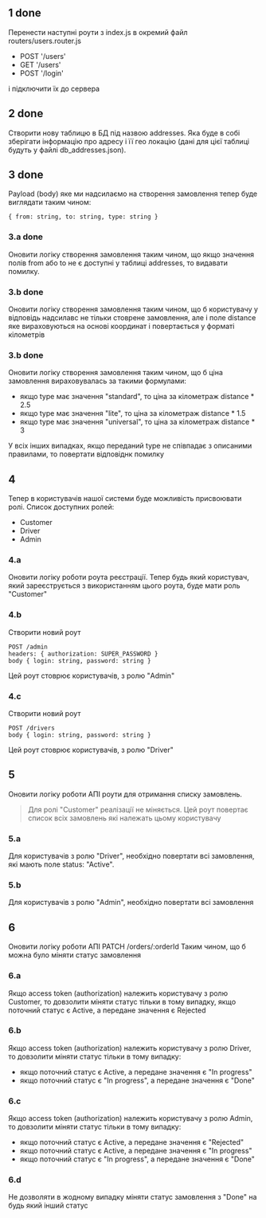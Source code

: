## 1 done

Перенести наступні роути з index.js в окремий файл routers/users.router.js
* POST '/users'
* GET '/users'
* POST '/login'

і підключити їх до сервера

## 2 done

Створити нову таблицю в БД під назвою addresses. Яка буде в собі зберігати інформацію про адресу і її гео локацію (дані для цієї таблиці будуть у файлі db_addresses.json).

## 3 done

Payload (body) яке ми надсилаємо на створення замовлення тепер буде виглядати таким чином:
```
{ from: string, to: string, type: string }
```

### 3.a done
Оновити логіку створення замовлення таким чином, що якщо значення полів from або to не є доступні у таблиці addresses, то видавати помилку.

### 3.b done
Оновити логіку створення замовлення таким чином, що б користувачу у відповідь надсилавс не тільки стоврене замовлення, але і поле distance яке вираховуються на основі координат і повертається у форматі кілометрів

### 3.b done
Оновити логіку створення замовлення таким чином, що б ціна замовлення вираховувалась за такими формулами:
* якщо type має значення "standard", то ціна за кілометраж distance * 2.5
* якщо type має значення "lite", то ціна за кілометраж distance * 1.5
* якщо type має значення "universal", то ціна за кілометраж distance * 3

У всіх інших випадках, якщо переданий type не співпадає з описаними правилами, то повертати відповіднк помилку

## 4

Тепер в користувачів нашої системи буде можливість присвоювати ролі. Список доступних ролей:
* Customer
* Driver
* Admin

### 4.a

Оновити логіку роботи роута реєстрації. Тепер будь який користувач, який зареєструється з використанням цього роута, буде мати роль "Customer"

### 4.b

Створити новий роут
```
POST /admin
headers: { authorization: SUPER_PASSWORD }
body { login: string, password: string }
```

Цей роут стоврює користувачів, з ролю "Admin"

### 4.с

Створити новий роут
```
POST /drivers
body { login: string, password: string }
```

Цей роут стоврює користувачів, з ролю "Driver"


## 5

Оновити логіку роботи АПІ роути для отримання списку замовлень.

> Для ролі "Customer" реалізації не міняється. Цей роут повертає список всіх замовлень які належать цьому користувачу

### 5.a

Для користувачів з ролю "Driver", необхідно повертати всі замовлення, які мають поле status: "Active".

### 5.b

Для користувачів з ролю "Admin", необхідно повертати всі замовлення

## 6

Оновити логіку роботи АПІ
PATCH /orders/:orderId
Таким чином, що б можна було міняти статус замовлення

### 6.a

Якщо access token (authorization) належить користувачу з ролю Customer, то довзолити міняти статус тільки в тому випадку, якщо поточний статус є Active, а передане значення є Rejected

### 6.b

Якщо access token (authorization) належить користувачу з ролю Driver, то довзолити міняти статус тільки в тому випадку:
* якщо поточний статус є Active, а передане значення є "In progress"
* якщо поточний статус є "In progress", а передане значення є "Done"

### 6.c

Якщо access token (authorization) належить користувачу з ролю Admin, то довзолити міняти статус тільки в тому випадку:
* якщо поточний статус є Active, а передане значення є "Rejected"
* якщо поточний статус є Active, а передане значення є "In progress"
* якщо поточний статус є "In progress", а передане значення є "Done"

### 6.d

Не дозволяти в жодному випадку міняти статус замовлення з "Done" на будь який інший статус
